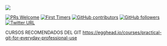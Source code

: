 ![](http://tectijuana.edu.mx/wp-content/uploads/2014/11/Heading-Ing-sistemas-2048x672.png)

[![PRs Welcome](https://img.shields.io/badge/PRs-welcome-brightgreen.svg?style=flat-square)](http://makeapullrequest.com)
[![First Timers](http://img.shields.io/badge/first--timers--only-friendly-blue.svg?style=flat-square)](http://www.firsttimersonly.com/)
[![GitHub contributors](https://img.shields.io/github/contributors/cdnjs/cdnjs.svg?style=plastic)](http://github.com/tectijuana/patrones.git)
[![GitHub followers](https://img.shields.io/github/followers/espadrine.svg?style=social&label=Follow&style=plastic)](http://github.com/tectijuana/patrones.git)
[![Twitter URL](https://img.shields.io/twitter/url/http/shields.io.svg?style=social)](http://twitter.com/IoTeacher)


CURSOS RECOMENDADOS DEL GIT
https://egghead.io/courses/practical-git-for-everyday-professional-use



